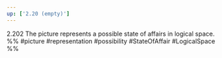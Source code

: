 ```yaml
---
up: ['2.20 (empty)']
---
```

2.202 The picture represents a possible state of affairs in logical space.
%%
#picture #representation #possibility #StateOfAffair #LogicalSpace %%